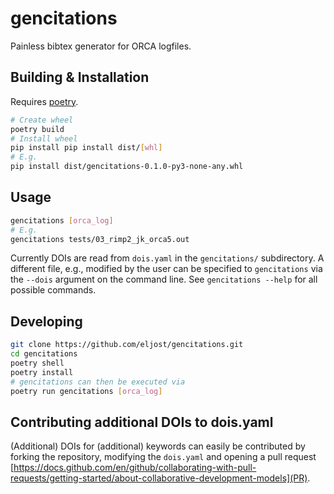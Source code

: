 # gencitations
Painless bibtex generator for ORCA logfiles.

## Building & Installation
Requires [poetry](https://python-poetry.org/docs/#installation).

```bash
# Create wheel
poetry build
# Install wheel
pip install pip install dist/[whl]
# E.g.
pip install dist/gencitations-0.1.0-py3-none-any.whl
```

## Usage
```bash
gencitations [orca_log]
# E.g.
gencitations tests/03_rimp2_jk_orca5.out
```

Currently DOIs are read from `dois.yaml` in the `gencitations/` subdirectory. A different
file, e.g., modified by the user can be specified to `gencitations` via the `--dois` argument
on the command line. See `gencitations --help` for all possible commands.


## Developing
```bash
git clone https://github.com/eljost/gencitations.git 
cd gencitations
poetry shell
poetry install
# gencitations can then be executed via
poetry run gencitations [orca_log]
```

## Contributing additional DOIs to dois.yaml
(Additional) DOIs for (additional) keywords can easily be contributed by forking the
repository, modifying the `dois.yaml` and opening a pull request [https://docs.github.com/en/github/collaborating-with-pull-requests/getting-started/about-collaborative-development-models](PR).
